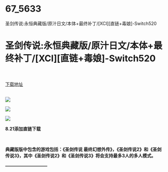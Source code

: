 # 67_5633
圣剑传说:永恒典藏版/原汁日文/本体+最终补丁/[XCI][直链+毒娘]-Switch520
# 圣剑传说:永恒典藏版/原汁日文/本体+最终补丁/[XCI][直链+毒娘]-Switch520
 <br/></br>
[下载地址](https://www.switch520.cc/article/5633 "下载地址")
<br/></br>

<p><span></span></p>
<p><img src="https://ae01.alicdn.com/kf/U5dd36457c16e4040a4f7ae94718dbe95M.jpg"></p>
<p><img src="https://ae01.alicdn.com/kf/U3f79db9da9874024a5c6f4e106556848v.jpg"></p>
<p><img src="https://ae01.alicdn.com/kf/U8998d8999fac46c0bc532277baff5775i.jpg"></p>
<p><span></span></p>
<p><span><strong>8.21添加直链下载</strong></span></p>
<p><span><strong><br></strong></span></p>
<p><span><strong>典藏版版中包含的游戏包括：《圣剑传说 最终幻想外传》，《圣剑传说2》和《圣剑传说3》，其中《圣剑传说2》和《圣剑传说3》将会支持最多3人的多人模式。</strong></span></p>
<p><span><strong>—————————–</strong></span></p>
